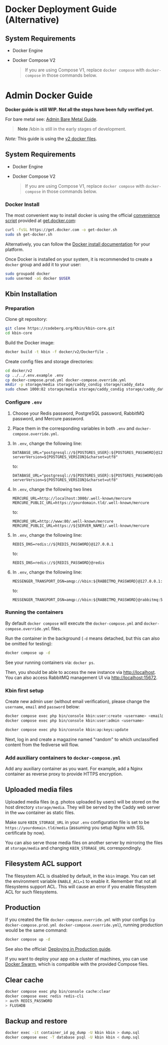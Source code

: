 # Docker Deployment Guide (Alternative)

## System Requirements

- Docker Engine
- Docker Compose V2

  > If you are using Compose V1, replace `docker compose` with `docker-compose` in those commands below.

# Admin Docker Guide

**Docker guide is still WIP. Not all the steps have been fully verified yet.**

For bare metal see: [Admin Bare Metal Guide](./admin_guide.md).

> **Note**
> /kbin is still in the early stages of development.

_Note:_ This guide is using the [v2 docker files](https://codeberg.org/Kbin/kbin-core/src/branch/develop/docker/v2).

## System Requirements

- Docker Engine
- Docker Compose V2

  > If you are using Compose V1, replace `docker compose` with `docker-compose` in those commands below.

### Docker Install

The most convenient way to install docker is using the official [convenience script](https://github.com/docker/docs/blob/main/_includes/install-script.md)
provided at [get.docker.com](https://get.docker.com/):

```bash
curl -fsSL https://get.docker.com -o get-docker.sh
sudo sh get-docker.sh
```

Alternatively, you can follow the [Docker install documentation](https://docs.docker.com/engine/install/) for your platform.

Once Docker is installed on your system, it is recommended to create a `docker` group and add it to your user:

```bash
sudo groupadd docker
sudo usermod -aG docker $USER
```

## Kbin Installation

### Preparation

Clone git repository:

```bash
git clone https://codeberg.org/Kbin/kbin-core.git
cd kbin-core
```

Build the Docker image:

```bash
docker build -t kbin -f docker/v2/Dockerfile .
```

Create config files and storage directories:

```bash
cd docker/v2
cp ../../.env.example .env
cp docker-compose.prod.yml docker-compose.override.yml
mkdir -p storage/media storage/caddy_condig storage/caddy_data
sudo chown 1000:82 storage/media storage/caddy_condig storage/caddy_data
```

### Configure `.env`

1. Choose your Redis password, PostgreSQL password, RabbitMQ password, and Mercure password.
2. Place them in the corresponding variables in both `.env` and `docker-compose.override.yml`.
3. In `.env`, change the following line:

   ```env
   DATABASE_URL="postgresql://${POSTGRES_USER}:${POSTGRES_PASSWORD}@127.0.0.1:5432/${POSTGRES_DB}?serverVersion=${POSTGRES_VERSION}&charset=utf8"
   ```

   to:

   ```env
   DATABASE_URL="postgresql://${POSTGRES_USER}:${POSTGRES_PASSWORD}@db:5432/${POSTGRES_DB}?serverVersion=${POSTGRES_VERSION}&charset=utf8"
   ```

4. In `.env`, change the following two lines

   ```env
   MERCURE_URL=http://localhost:3000/.well-known/mercure
   MERCURE_PUBLIC_URL=https://yourdomain.tld/.well-known/mercure
   ```

   to:

   ```env
   MERCURE_URL=http://www:80/.well-known/mercure
   MERCURE_PUBLIC_URL=https://${SERVER_NAME}/.well-known/mercure
   ```

5. In `.env`, change the following line:

   ```env
   REDIS_DNS=redis://${REDIS_PASSWORD}@127.0.0.1
   ```

   to:

   ```env
   REDIS_DNS=redis://${REDIS_PASSWORD}@redis
   ```

6. In `.env`, change the following line:

   ```env
   MESSENGER_TRANSPORT_DSN=amqp://kbin:${RABBITMQ_PASSWORD}@127.0.0.1:5672/%2f/messages
   ```

   to:

   ```env
   MESSENGER_TRANSPORT_DSN=amqp://kbin:${RABBITMQ_PASSWORD}@rabbitmq:5672/%2f/messages
   ```

### Running the containers

By default `docker compose` will execute the `docker-compose.yml` and `docker-compose.override.yml` files.

Run the container in the background (`-d` means detached, but this can also be omitted for testing):

```bash
docker compose up -d
```

See your running containers via: `docker ps`.

Then, you should be able to access the new instance via [http://localhost](http://localhost).  
You can also access RabbitMQ management UI via [http://localhost:15672](http://localhost:15672).

### Kbin first setup

Create new admin user (without email verification), please change the `username`, `email` and `password` below:

```bash
docker compose exec php bin/console kbin:user:create <username> <email@example.com> <password>
docker compose exec php bin/console kbin:user:admin <username>
```

```bash
docker compose exec php bin/console kbin:ap:keys:update
```

Next, log in and create a magazine named "random" to which unclassified content from the fediverse will flow.

### Add auxiliary containers to `docker-compose.yml`

Add any auxiliary container as you want. For example, add a Nginx container as reverse proxy to provide HTTPS encryption.

## Uploaded media files

Uploaded media files (e.g. photos uploaded by users) will be stored on the host directory `storage/media`. They will be served by the Caddy web server in the `www` container as static files.

Make sure `KBIN_STORAGE_URL` in your `.env` configuration file is set to be `https://yourdomain.tld/media` (assuming you setup Nginx with SSL certificate by now).

You can also serve those media files on another server by mirroring the files at `storage/media` and changing `KBIN_STORAGE_URL` correspondingly.

## Filesystem ACL support

The filesystem ACL is disabled by default, in the `kbin` image. You can set the environment variable `ENABLE_ACL=1` to enable it. Remember that not all filesystems support ACL. This will cause an error if you enable filesystem ACL for such filesystems.

## Production

If you created the file `docker-compose.override.yml` with your configs (`cp docker-compose.prod.yml docker-compose.override.yml`), running production would be the same command:

```bash
docker compose up -d
```

See also the official: [Deploying in Production guide](https://github.com/dunglas/symfony-docker/blob/main/docs/production.md).

If you want to deploy your app on a cluster of machines, you can
use [Docker Swarm](https://docs.docker.com/engine/swarm/stack-deploy/), which is compatible with the provided Compose
files.

## Clear cache

```bash
docker compose exec php bin/console cache:clear
docker compose exec redis redis-cli
> auth REDIS_PASSWORD
> FLUSHDB
```

## Backup and restore

```bash
docker exec -it container_id pg_dump -U kbin kbin > dump.sql
docker compose exec -T database psql -U kbin kbin < dump.sql
```
